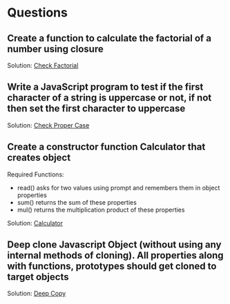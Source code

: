# Questions

## Create a function to calculate the factorial of a number using closure

Solution: [Check Factorial](/assignment2/factorial.js)

## Write a JavaScript program to test if the first character of a string is uppercase or not, if not then set the first character to uppercase

Solution: [Check Proper Case](/assignment2/check_propercase.js)

## Create a constructor function Calculator that creates object

Required Functions:

- read() asks for two values using prompt and remembers them in object properties
- sum() returns the sum of these properties
- mul() returns the multiplication product of these properties

Solution: [Calculator](/assignment2/calculator.js)

## Deep clone Javascript Object (without using any internal methods of cloning). All properties along with functions, prototypes should get cloned to target objects

Solution: [Deep Copy](/assignment2/deep_copy.js)
